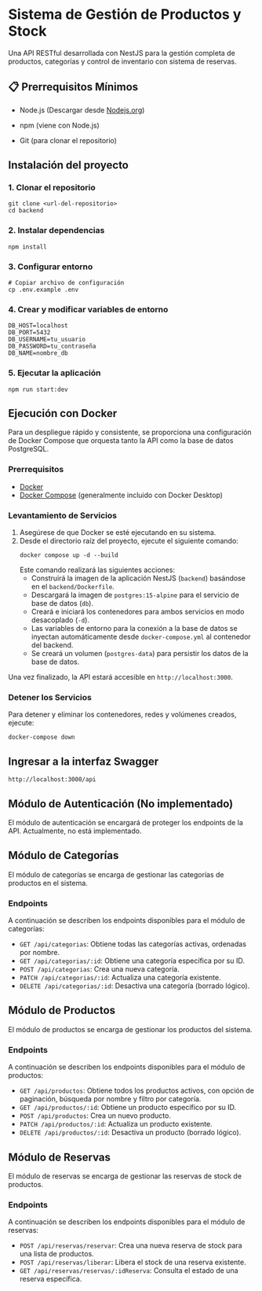 
# Sistema de Gestión de Productos y Stock

Una API RESTful desarrollada con NestJS para la gestión completa de productos, categorías y control de inventario con sistema de reservas.

## 📋 Prerrequisitos Mínimos
* Node.js (Descargar desde [Nodejs.org](https://nodejs.org/en/download))

* npm (viene con Node.js)

* Git (para clonar el repositorio)


## Instalación del proyecto

### 1. Clonar el repositorio
```
git clone <url-del-repositorio>
cd backend
```
### 2. Instalar dependencias
```
npm install
```
### 3. Configurar entorno
```
# Copiar archivo de configuración
cp .env.example .env
```
### 4. Crear y modificar variables de entorno

```
DB_HOST=localhost
DB_PORT=5432
DB_USERNAME=tu_usuario
DB_PASSWORD=tu_contraseña
DB_NAME=nombre_db

```
### 5. Ejecutar la aplicación

```
npm run start:dev

```

## Ejecución con Docker

Para un despliegue rápido y consistente, se proporciona una configuración de Docker Compose que orquesta tanto la API como la base de datos PostgreSQL.

### Prerrequisitos
*   [Docker](https://docs.docker.com/get-docker/)
*   [Docker Compose](https://docs.docker.com/compose/install/) (generalmente incluido con Docker Desktop)

### Levantamiento de Servicios
1.  Asegúrese de que Docker se esté ejecutando en su sistema.
2.  Desde el directorio raíz del proyecto, ejecute el siguiente comando:
    ```shell
    docker compose up -d --build
    ```
    Este comando realizará las siguientes acciones:
    *   Construirá la imagen de la aplicación NestJS (`backend`) basándose en el `backend/Dockerfile`.
    *   Descargará la imagen de `postgres:15-alpine` para el servicio de base de datos (`db`).
    *   Creará e iniciará los contenedores para ambos servicios en modo desacoplado (`-d`).
    *   Las variables de entorno para la conexión a la base de datos se inyectan automáticamente desde `docker-compose.yml` al contenedor del backend.
    *   Se creará un volumen (`postgres-data`) para persistir los datos de la base de datos.

Una vez finalizado, la API estará accesible en `http://localhost:3000`.

### Detener los Servicios
Para detener y eliminar los contenedores, redes y volúmenes creados, ejecute:
```shell
docker-compose down
```

## Ingresar a la interfaz Swagger
```
http://localhost:3000/api
```

## Módulo de Autenticación (No implementado)

El módulo de autenticación se encargará de proteger los endpoints de la API. Actualmente, no está implementado.

## Módulo de Categorías

El módulo de categorías se encarga de gestionar las categorías de productos en el sistema.

### Endpoints

A continuación se describen los endpoints disponibles para el módulo de categorías:

- `GET /api/categorias`: Obtiene todas las categorías activas, ordenadas por nombre.
- `GET /api/categorias/:id`: Obtiene una categoría específica por su ID.
- `POST /api/categorias`: Crea una nueva categoría.
- `PATCH /api/categorias/:id`: Actualiza una categoría existente.
- `DELETE /api/categorias/:id`: Desactiva una categoría (borrado lógico).

## Módulo de Productos

El módulo de productos se encarga de gestionar los productos del sistema.

### Endpoints

A continuación se describen los endpoints disponibles para el módulo de productos:

- `GET /api/productos`: Obtiene todos los productos activos, con opción de paginación, búsqueda por nombre y filtro por categoría.
- `GET /api/productos/:id`: Obtiene un producto específico por su ID.
- `POST /api/productos`: Crea un nuevo producto.
- `PATCH /api/productos/:id`: Actualiza un producto existente.
- `DELETE /api/productos/:id`: Desactiva un producto (borrado lógico).

## Módulo de Reservas

El módulo de reservas se encarga de gestionar las reservas de stock de productos.

### Endpoints

A continuación se describen los endpoints disponibles para el módulo de reservas:

- `POST /api/reservas/reservar`: Crea una nueva reserva de stock para una lista de productos.
- `POST /api/reservas/liberar`: Libera el stock de una reserva existente.
- `GET /api/reservas/reservas/:idReserva`: Consulta el estado de una reserva específica.




